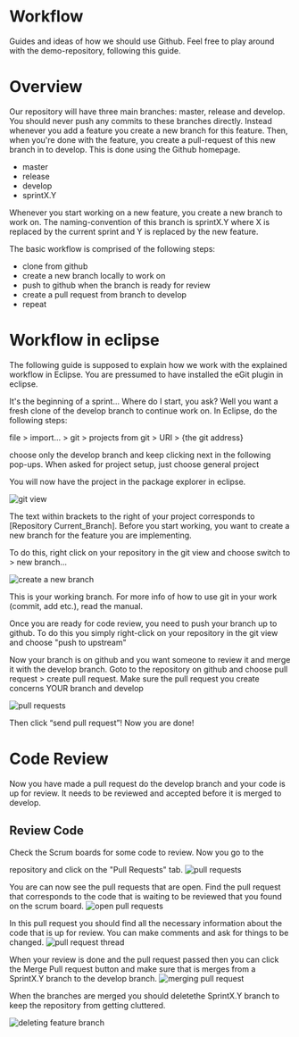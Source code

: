 ﻿Workflow
========

Guides and ideas of how we should use Github.
Feel free to play around with the demo-repository, following this guide.

Overview
========

Our repository will have three main branches: master, release and develop. 
You should never push any commits to these branches directly. 
Instead whenever you add a feature you create a new branch for this feature. 
Then, when you're done with the feature, you create a pull-request of this 
new branch in to develop. This is done using the Github homepage.

* master
* release
* develop
* sprintX.Y

Whenever you start working on a new feature, you create a new branch to work on.
The naming-convention of this branch is sprintX.Y where X is replaced by the current sprint
and Y is replaced by the new feature.

The basic workflow is comprised of the following steps:

* clone from github 
* create a new branch locally to work on 
* push to github when the branch is ready for review 
* create a pull request from branch to develop
* repeat



Workflow in eclipse
===================

The following guide is supposed to explain how we work with the explained workflow in Eclipse.
You are pressumed to have installed the eGit plugin in eclipse.

It's the beginning of a sprint... Where do I start, you ask?
Well you want a fresh clone of the develop branch to continue work on.
In Eclipse, do the following steps:

file > import… > git > projects from git > URI > {the git address}

choose only the develop branch and keep clicking next in the following pop-ups.
When asked for project setup, just choose general project

You will now have the project in the package explorer in eclipse. 

![git view](images/git.png)

The text within brackets to the right of your project corresponds to [Repository Current_Branch].
Before you start working, you want to create a new branch for the feature you are implementing.

To do this, right click on your repository in the git view and choose switch to > new branch...

![create a new branch](images/cool-feature.png)

This is your working branch. For more info of how to use git in your work (commit, add etc.), read the manual.

Once you are ready for code review, you need to push your branch up to github.
To do this you simply right-click on your repository in the git view and choose "push to upstream"

Now your branch is on github and you want someone to review it and merge it with the develop branch.
Goto to the repository on github and choose pull request > create pull request.
Make sure the pull request you create concerns YOUR branch and develop

![pull requests](images/pullreq.png)

Then click “send pull request”!
Now you are done!


Code Review
===========

Now you have made a pull request do the develop branch
and your code is up for review. It needs to be reviewed
and accepted before it is merged to develop.


Review Code
-----------
Check the Scrum boards for some code to review. Now you
go to the <main> repository and click on the
"Pull Requests" tab.
![pull requests](images/bild1.png)

You are can now see the pull requests that are open.
Find the pull request that corresponds to the code that
is waiting to be reviewed that you found on the scrum
board.
![open pull requests](images/bild2.png)

In this pull request you should find all the necessary
information about the code that is up for review. You
can make comments and ask for things to be changed.
![pull request thread](images/bild3.png)

When your review is done and the pull request passed
then you can click the Merge Pull request button and make
sure that is merges from a SprintX.Y branch to the develop
branch.
![merging pull request](images/bild4.png)

When the branches are merged you should deletethe 
SprintX.Y branch to keep the repository from getting
cluttered.

![deleting feature branch](images/bild5.png)

